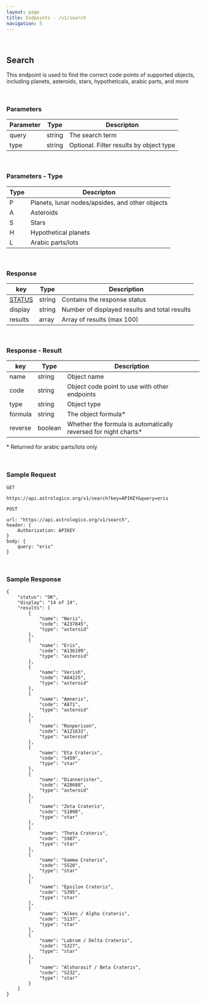 ```yaml
---
layout: page
title: Endpoints - /v1/search
navigation: 5
---
```


<style>
	.inner a {
		color: royalblue;
		font-weight: bold;
	}
	.inner code {
		font-size: 100%;
	}
	.sidebar {
		width: 30%
	}
	.navigation li {
		padding: 5px;
	}
</style>

<br>

## Search

This endpoint is used to find the correct code points of supported objects, including planets, asteroids, stars, hypotheticals, arabic parts, and more

<br>

### Parameters

| Parameter | Type | Descripton |
|---|---|---|
| query | string | The search term |
| type | string | Optional. Filter results by object type |

<br>

### Parameters - Type

| Type | Descripton |
|---|---|
| P | Planets, lunar nodes/apsides, and other objects |
| A | Asteroids |
| S | Stars |
| H | Hypothetical planets |
| L | Arabic parts/lots |

<br>

### Response

| key | Type | Description |
|---|---|---|
| [STATUS](/astrologico/res_status.html) | string | Contains the response status |
| display | string | Number of displayed results and total results |
| results | array | Array of results (max 100) |

<br>

### Response - Result

| key | Type | Description |
|---|---|---|
| name | string | Object name |
| code | string | Object code point to use with other endpoints |
| type | string | Object type |
| formula | string | The object formula* |
| reverse | boolean | Whether the formula is automatically reversed for night charts* |

\* Returned for arabic parts/lots only

<br>

### Sample Request

```
GET

https://api.astrologico.org/v1/search?key=APIKEY&query=eris
```

```
POST

url: "https://api.astrologico.org/v1/search",
header: {
	Authorization: APIKEY
}
body: {
	query: "eris"
}
```

<br>

### Sample Response

```
{
	"status": "OK",
	"display": "14 of 14",
	"results": [
		{
			"name": "Neris",
			"code": "A237845",
			"type": "asteroid"
		},
		{
			"name": "Eris",
			"code": "A136199",
			"type": "asteroid"
		},
		{
			"name": "Verish",
			"code": "A84225",
			"type": "asteroid"
		},
		{
			"name": "Amneris",
			"code": "A871",
			"type": "asteroid"
		},
		{
			"name": "Ronperison",
			"code": "A121633",
			"type": "asteroid"
		},
		{
			"name": "Eta Crateris",
			"code": "S459",
			"type": "star"
		},
		{
			"name": "Diannerister",
			"code": "A28688",
			"type": "asteroid"
		},
		{
			"name": "Zeta Crateris",
			"code": "S1090",
			"type": "star"
		},
		{
			"name": "Theta Crateris",
			"code": "S987",
			"type": "star"
		},
		{
			"name": "Gamma Crateris",
			"code": "S520",
			"type": "star"
		},
		{
			"name": "Epsilon Crateris",
			"code": "S395",
			"type": "star"
		},
		{
			"name": "Alkes / Alpha Crateris",
			"code": "S137",
			"type": "star"
		},
		{
			"name": "Labrum / Delta Crateris",
			"code": "S327",
			"type": "star"
		},
		{
			"name": "Alsharasif / Beta Crateris",
			"code": "S232",
			"type": "star"
		}
	]
}
```

<br><br><br>

